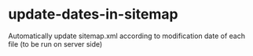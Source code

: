 # update-dates-in-sitemap
Automatically update sitemap.xml according to modification date of each file (to be run on server side)
